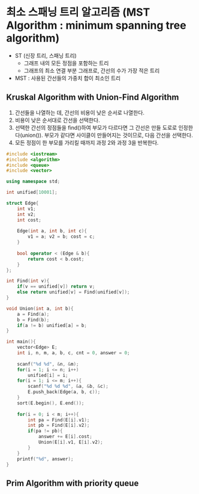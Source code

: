 # 최소 스패닝 트리 알고리즘 (MST Algorithm : minimum spanning tree algorithm)
* ST (신장 트리, 스패닝 트리)
  * 그래프 내의 모든 정점을 포함하는 트리
  * 그래프의 최소 연결 부분 그래프로, 간선의 수가 가장 적은 트리
* MST : 사용된 간선들의 가중치 합이 최소인 트리
## Kruskal Algorithm with Union-Find Algorithm
1. 간선들을 나열하는 데, 간선의 비용이 낮은 순서로 나열한다. 
2. 비용이 낮은 순서대로 간선을 선택한다. 
3. 선택한 간선의 정점들을 find()하여 부모가 다르다면 그 간선은 만들 도로로 인정한다(union()). 부모가 같다면 사이클이 만들어지는 것이므로, 다음 간선을 선택한다. 
4. 모든 정점이 한 부모를 가리킬 때까지 과정 2와 과정 3을 반복한다. 
```cpp
#include <iostream>
#include <algorithm>
#include <queue>
#include <vector>

using namespace std;

int unified[10001];

struct Edge{
	int v1;
	int v2;
	int cost;
	
	Edge(int a, int b, int c){
		v1 = a; v2 = b; cost = c;
	}
	
	bool operator < (Edge & b){
		return cost < b.cost;
	}
};

int Find(int v){
	if(v == unified[v]) return v;
	else return unified[v] = Find(unified[v]);
}

void Union(int a, int b){
	a = Find(a);
	b = Find(b);
	if(a != b) unified[a] = b;
}

int main(){
	vector<Edge> E;
	int i, n, m, a, b, c, cnt = 0, answer = 0;
	
	scanf("%d %d", &n, &m);
	for(i = 1; i <= n; i++)
		unified[i] = i;
	for(i = 1; i <= m; i++){
		scanf("%d %d %d", &a, &b, &c);
		E.push_back(Edge(a, b, c));
	}
	sort(E.begin(), E.end());
	
	for(i = 0; i < m; i++){
		int pa = Find(E[i].v1);
		int pb = Find(E[i].v2);
		if(pa != pb){
			answer += E[i].cost;
			Union(E[i].v1, E[i].v2);
		}
	}
	printf("%d", answer);
}
```
## Prim Algorithm with priority queue

